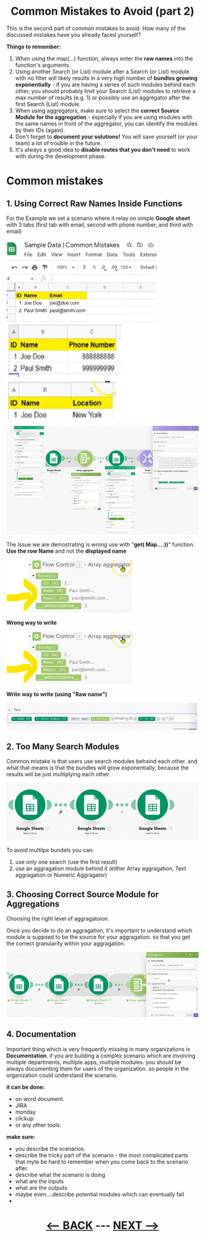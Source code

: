 <div align="center">



# Common Mistakes to Avoid (part 2)

</div>


This is the second part of common mistakes to avoid. How many of the discussed mistakes have you already faced yourself?

__Things to remember:__

1. When using the map(...) function, always enter the __raw names__ into the function's arguments.
2. Using another Search (or List) module after a Search (or List) module with no filter will likely results in a very high number of __bundles growing exponentially__ - if you are having a series of such modules behind each other, you should probably limit your Search (List) modules to retrieve a max number of results (e.g. 1) or possibly use an aggregator after the first Search (List) module.
3. When using aggregators, make sure to select the __correct Source Module for the aggregation__ - especially if you are using modules with the same names in front of the aggregator, you can identify the modules by their IDs (again).
4. Don't forget to __document your solutions!__ You will save yourself (or your team) a lot of trouble in the future.
5. It's always a good idea to __disable routes that you don't need__ to work with during the development phase.


# Common mistakes

## 1. Using Correct Raw Names Inside Functions

For the Example we set a scenario where it relay on simple __Google sheet__ with 3 tabs (first tab with email, second with phone number, and third with email)

![Example 6](pic/l4commonmistakeex6.gif)

![Example 6](pic/l4commonmistakeex61.gif)

The Issue we are demostrating is wrong use with "__get( Map....))__" function. __Use the row Name__ and not the __displayed name__

![Example 6](pic/l4commonmistakeex62.gif)

__Wrong way to write__

![Example 6](pic/l4commonmistakeex62.gif)

__Write way to write (using "Raw name")__


![Example 6](pic/l4commonmistakeex63.gif)


## 2. Too Many Search Modules

Common mistake is that users use search modules behaind each other. and what that means is that the bundles will grow exponentially, because the results will be just multiplying each other. 

![Example 7](pic/l4commonmistakeex7.gif)

To avoid multilpe bundels you can:
1. use only one search (use the first result)
2. use an aggragation module behind it (either Array aggragation, Text aggragation or Numeric Aggragator)

## 3. Choosing Correct Source Module for Aggregations

Choosing the right level of aggragatoion.

Once you decide to do an aggragation, it's important to understand which module is suppsed to be the source for your aggragation. so that you get the correct granularity within your aggragation.

![Example 8](pic/l4commonmistakeex8.gif)

## 4. Documentation

Important thing which is very frequently missing in many organizations is __Documentation__. if you are building a complex scenario which are involving multiple departments, multiple apps, multiple modules. you should be always documenting them for users of the organization. so people in the organization could understand the scenario.

__it can be done:__
  * on word document.
  * JIRA
  * monday
  * clickup
  * or any other tools.

__make sure:__
  * you describe the scenarios.
  * describe the tricky part of the scenario - the most complicated parts that myte be hard to remember when you come back to the scenario after.
  * describe what the scenario is doing
  * what are the inputs
  * what are the outputs
  * maybe even....describe potential modules which can eventually fail
  * 
<div align="center">


# [<-- BACK](l4commonmistakes1.md) --- [NEXT -->](l4.md)
</div>

